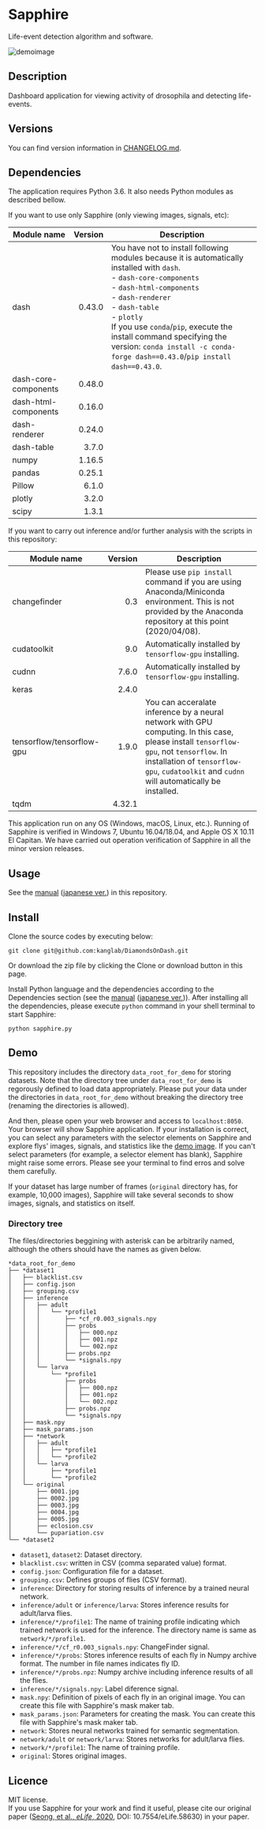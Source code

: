 # Sapphire

Life-event detection algorithm and software.

![demoimage](./demoimage.png)

## Description

Dashboard application for viewing activity of drosophila and detecting life-events.

## Versions

You can find version information in [CHANGELOG.md](./CHANGELOG.md).

## Dependencies

The application requires Python 3.6.
It also needs Python modules as described bellow.

If you want to use only Sapphire (only viewing images, signals, etc):

| Module name | Version | Description |
| ---- | ----: | ---- |
| dash | 0.43.0 | You have not to install following modules because it is automatically installed with `dash`.<br> - `dash-core-components`<br> - `dash-html-components`<br> - `dash-renderer`<br> - `dash-table`<br> - `plotly`<br> If you use `conda`/`pip`, execute the install command specifying the version: `conda install -c conda-forge dash==0.43.0`/`pip install dash==0.43.0`. |
| dash-core-components | 0.48.0 |  |
| dash-html-components | 0.16.0 | |
| dash-renderer | 0.24.0 | |
| dash-table | 3.7.0 | |
| numpy | 1.16.5 | |
| pandas | 0.25.1 | |
| Pillow | 6.1.0 | |
| plotly | 3.2.0 | |
| scipy | 1.3.1 | |

If you want to carry out inference and/or further analysis with the scripts in this repository:

| Module name | Version | Description |
| ---- | ----: | ---- |
| changefinder | 0.3 | Please use `pip install` command if you are using Anaconda/Miniconda environment. This is not provided by the Anaconda repository at this point (2020/04/08). |
| cudatoolkit | 9.0 | Automatically installed by `tensorflow-gpu` installing. |
| cudnn | 7.6.0 | Automatically installed by `tensorflow-gpu` installing. |
| keras | 2.4.0 |  |
| tensorflow/tensorflow-gpu | 1.9.0 | You can acceralate inference by a neural network with GPU computing. In this case, please install `tensorflow-gpu`, not `tensorflow`. In installation of `tensorflow-gpu`, `cudatoolkit` and `cudnn` will automatically be installed. |
| tqdm | 4.32.1 |  |

This application run on any OS (Windows, macOS, Linux, etc.).
Running of Sapphire is verified in Windows 7, Ubuntu 16.04/18.04, and Apple OS X 10.11 El Capitan.
We have carried out operation verification of Sapphire in all the minor version releases.

## Usage

See the [manual](./manual_en.pdf) ([japanese ver.](./manual_ja.pdf)) in this repository.

## Install

Clone the source codes by executing below:  

``` shell
git clone git@github.com:kanglab/DiamondsOnDash.git
```

Or download the zip file by clicking the Clone or download button in this page.

Install Python language and the dependencies according to the Dependencies section (see the [manual](./manual_en.pdf) ([japanese ver.](./manual_ja.pdf))).
After installing all the dependencies, please execute `python` command in your shell terminal to start Sapphire:

``` shell
python sapphire.py
```

## Demo

This repository includes the directory `data_root_for_demo` for storing datasets.
Note that the directory tree under `data_root_for_demo` is regorously defined to load data appropriately.
Please put your data under the directories in `data_root_for_demo` without breaking the directory tree (renaming the directories is allowed).

And then, please open your web browser and access to `localhost:8050`.
Your browser will show Sapphire application.
If your installation is correct, you can select any parameters with the selector elements on Sapphire and explore flys' images, signals, and statistics like the [demo image](./demoimage.png).
If you can't select parameters (for example, a selector element has blank), Sapphire might raise some errors.
Please see your terminal to find erros and solve them carefully.

If your dataset has large number of frames (`original` directory has, for example, 10,000 images), Sapphire will take several seconds to show images, signals, and statistics on itself.

### Directory tree

The files/directories beggining with asterisk can be arbitrarily named, although the others should have the names as given below.

``` shell
*data_root_for_demo
├── *dataset1
│   ├── blacklist.csv
│   ├── config.json
│   ├── grouping.csv
│   ├── inference
│   │   ├── adult
│   │   │   └── *profile1
│   │   │       ├── *cf_r0.003_signals.npy
│   │   │       ├── probs
│   │   │       │   ├── 000.npz
│   │   │       │   ├── 001.npz
│   │   │       │   └── 002.npz
│   │   │       ├── probs.npz
│   │   │       └── *signals.npy
│   │   └── larva
│   │       └── *profile1
│   │           ├── probs
│   │           │   ├── 000.npz
│   │           │   ├── 001.npz
│   │           │   └── 002.npz
│   │           ├── probs.npz
│   │           └── *signals.npy
│   ├── mask.npy
│   ├── mask_params.json
│   ├── *network
│   │   ├── adult
│   │   │   ├── *profile1
│   │   │   └── *profile2
│   │   └── larva
│   │       ├── *profile1
│   │       └── *profile2
│   └── original
│       ├── 0001.jpg
│       ├── 0002.jpg
│       ├── 0003.jpg
│       ├── 0004.jpg
│       ├── 0005.jpg
│       ├── eclosion.csv
│       └── pupariation.csv
└── *dataset2
```

- `dataset1`, `dataset2`: Dataset directory.
- `blacklist.csv`: written in CSV (comma separated value) format.
- `config.json`: Configuration file for a dataset.
- `grouping.csv`: Defines groups of flies (CSV format).
- `inference`: Directory for storing results of inference by a trained neural network.
- `inference/adult` or `inference/larva`: Stores inference results for adult/larva flies.
- `inference/*/profile1`: The name of training profile indicating which trained network is used for the inference. The directory name is same as `network/*/profile1`.
- `inference/*/cf_r0.003_signals.npy`: ChangeFinder signal.
- `inference/*/probs`: Stores inference results of each fly in Numpy archive format. The number in file names indicates fly ID.
- `inference/*/probs.npz`: Numpy archive including inference results of all the flies.
- `inference/*/signals.npy`: Label diference signal.
- `mask.npy`: Definition of pixels of each fly in an original image. You can create this file with Sapphire's mask maker tab.
- `mask_params.json`: Parameters for creating the mask. You can create this file with Sapphire's mask maker tab.
- `network`: Stores neural networks trained for semantic segmentation.
- `network/adult` or `network/larva`: Stores networks for adult/larva flies.
- `network/*/profile1`: The name of training profile.
- `original`: Stores original images.

## Licence

MIT license.  
If you use Sapphire for your work and find it useful, please cite our original paper ([Seong, et al., *eLife*, 2020](https://elifesciences.org/articles/58630), DOI: 10.7554/eLife.58630) in your paper.
